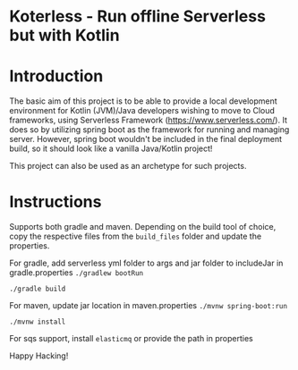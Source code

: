 # Koterless - Run offline Serverless but with Kotlin

# Introduction
The basic aim of this project is to be able to provide a local development environment for Kotlin (JVM)/Java developers wishing to move to Cloud frameworks, using Serverless Framework (https://www.serverless.com/). It does so by utilizing spring boot as the framework for running and managing server. However, spring boot wouldn't be included in the final deployment build, so it should look like a vanilla Java/Kotlin project!

This project can also be used as an archetype for such projects.

# Instructions
Supports both gradle and maven. Depending on the build tool of choice, copy the respective files from the `build_files` folder and update the properties.  

For gradle, add serverless yml folder to args and jar folder to includeJar in gradle.properties
`./gradlew bootRun`

`./gradle build`

For maven, update jar location in maven.properties
`./mvnw spring-boot:run`

`./mvnw install`

For sqs support, install `elasticmq` or provide the path in properties 

Happy Hacking!